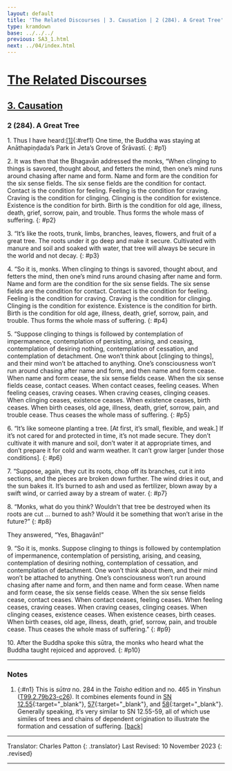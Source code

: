 ```yaml
---
layout: default
title: 'The Related Discourses | 3. Causation | 2 (284). A Great Tree'
type: kramdown
base: ../../../
previous: SA3_1.html
next: ../04/index.html
---
```


# [The Related Discourses](../index.html)
## [3. Causation](index.html)
### 2 (284). A Great Tree

1\. Thus I have heard:[\[1\]](#n1){:#ref1} One time, the Buddha was staying at Anāthapiṇḍada’s Park in Jeta’s Grove of Śrāvastī.
{: #p1}

2\. It was then that the Bhagavān addressed the monks, “When clinging to things is savored, thought about, and fetters the mind, then one’s mind runs around chasing after name and form. Name and form are the condition for the six sense fields. The six sense fields are the condition for contact. Contact is the condition for feeling. Feeling is the condition for craving. Craving is the condition for clinging. Clinging is the condition for existence. Existence is the condition for birth. Birth is the condition for old age, illness, death, grief, sorrow, pain, and trouble. Thus forms the whole mass of suffering.
{: #p2}

3\. “It’s like the roots, trunk, limbs, branches, leaves, flowers, and fruit of a great tree. The roots under it go deep and make it secure. Cultivated with manure and soil and soaked with water, that tree will always be secure in the world and not decay.
{: #p3}

4\. “So it is, monks. When clinging to things is savored, thought about, and fetters the mind, then one’s mind runs around chasing after name and form. Name and form are the condition for the six sense fields. The six sense fields are the condition for contact. Contact is the condition for feeling. Feeling is the condition for craving. Craving is the condition for clinging. Clinging is the condition for existence. Existence is the condition for birth. Birth is the condition for old age, illness, death, grief, sorrow, pain, and trouble. Thus forms the whole mass of suffering.
{: #p4}

5\. “Suppose clinging to things is followed by contemplation of impermanence, contemplation of persisting, arising, and ceasing, contemplation of desiring nothing, contemplation of cessation, and contemplation of detachment. One won’t think about [clinging to things], and their mind won’t be attached to anything. One’s consciousness won’t run around chasing after name and form, and then name and form cease. When name and form cease, the six sense fields cease. When the six sense fields cease, contact ceases. When contact ceases, feeling ceases. When feeling ceases, craving ceases. When craving ceases, clinging ceases. When clinging ceases, existence ceases. When existence ceases, birth ceases. When birth ceases, old age, illness, death, grief, sorrow, pain, and trouble cease. Thus ceases the whole mass of suffering.
{: #p5}

6\. “It’s like someone planting a tree. [At first, it’s small, flexible, and weak.] If it’s not cared for and protected in time, it’s not made secure. They don’t cultivate it with manure and soil, don’t water it at appropriate times, and don’t prepare it for cold and warm weather. It can’t grow larger [under those conditions].
{: #p6}

7\. “Suppose, again, they cut its roots, chop off its branches, cut it into sections, and the pieces are broken down further. The wind dries it out, and the sun bakes it. It’s burned to ash and used as fertilizer, blown away by a swift wind, or carried away by a stream of water.
{: #p7}

8\. “Monks, what do you think? Wouldn’t that tree be destroyed when its roots are cut … burned to ash? Would it be something that won’t arise in the future?”
{: #p8}

They answered, “Yes, Bhagavān!”

9\. “So it is, monks. Suppose clinging to things is followed by contemplation of impermanence, contemplation of persisting, arising, and ceasing, contemplation of desiring nothing, contemplation of cessation, and contemplation of detachment. One won’t think about them, and their mind won’t be attached to anything. One’s consciousness won’t run around chasing after name and form, and then name and form cease. When name and form cease, the six sense fields cease. When the six sense fields cease, contact ceases. When contact ceases, feeling ceases. When feeling ceases, craving ceases. When craving ceases, clinging ceases. When clinging ceases, existence ceases. When existence ceases, birth ceases. When birth ceases, old age, illness, death, grief, sorrow, pain, and trouble cease. Thus ceases the whole mass of suffering.”
{: #p9}

10\. After the Buddha spoke this sūtra, the monks who heard what the Buddha taught rejoiced and approved.
{: #p10}

---

### Notes

1. {:#n1} This is <em>sūtra</em> no. 284 in the <cite>Taisho</cite> edition and no. 465 in Yinshun (<a href="https://cbetaonline.dila.edu.tw/zh/T02n0099_p0079b23" target="_blank">T99.2.79b23-c26</a>). It combines elements found in [SN 12.55](https://suttacentral.net/sn12.55){:target="_blank"}, [57](https://suttacentral.net/sn12.57){:target="_blank"}, and [58](https://suttacentral.net/sn12.58){:target="_blank"}. Generally speaking, it’s very similar to SN 12.55-59, all of which use similes of trees and chains of dependent origination to illustrate the formation and cessation of suffering. [\[back\]](#ref1)

---

Translator: Charles Patton
{: .translator}
Last Revised: 10 November 2023
{: .revised}

---